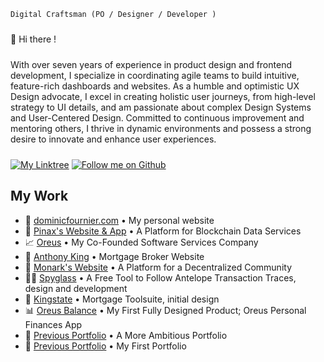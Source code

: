 <code>Digital Craftsman (PO / Designer / Developer )</code>

<p style="margin: 24px 0">👋 Hi there !</p>
<p style="margin: 24px 0">With over seven years of experience in product design and frontend development, I specialize in coordinating agile teams to build intuitive, feature-rich dashboards and websites. As a humble and optimistic UX Design advocate, I excel in creating holistic user journeys, from high-level strategy to UI details, and am passionate about complex Design Systems and User-Centered Design. Committed to continuous improvement and mentoring others, I thrive in dynamic environments and possess a strong desire to innovate and enhance user experiences.</p>

<div style="margin: 16px 0">
  <a href="https://linktr.ee/dominicf96"><img src="https://img.shields.io/badge/DominicF96-Find_Me-%2357d12e?style=for-the-badge&logo=linktree" alt="My Linktree"/></a>
  <a href="https://github.com/login?return_to=https%3A%2F%2Fgithub.com%2FDominicF96"><img src="https://img.shields.io/badge/DominicF96-Follow-57d12e?style=for-the-badge&logo=github" alt="Follow me on Github"/></a>
</div>

<h2>My Work</h2>

<ul>
  <li>🥳 <a href="https://dominicfournier.com" target="_blank">dominicfournier.com</a> • My personal website</li>
  <li>📡 <a href="https://pinax.network" target="_blank">Pinax's Website & App</a> • A Platform for Blockchain Data Services</li>
  <li>📈 <a href="https://oreus.ca" target="_blank">Oreus</a> • My Co-Founded Software Services Company</li>
  <li>🏦 <a href="https://anthonyking.ca" target="_blank">Anthony King</a> • Mortgage Broker Website</li>
  <li>🦋 <a href="https://monark.io" target="_blank">Monark's Website</a> • A Platform for a Decentralized Community</li>
  <li>🕵️‍♂️ <a href="https://spyglass.network" target="_blank">Spyglass</a> • A Free Tool to Follow Antelope Transaction Traces, design and development</li>
  <li>🏦 <a href="https://kingstate.ca/" target="_blank">Kingstate</a> • Mortgage Toolsuite, initial design</li>
  <li>📊 <a href="https://balance.oreus.dominicfournier.com" target="_blank">Oreus Balance</a> • My First Fully Designed Product; Oreus Personal Finances App</li>
  <li>👴 <a href="https://portfolio2022.dominicfournier.com" target="_blank">Previous Portfolio</a> • A More Ambitious Portfolio</li>
  <li>👶 <a href="https://portfolio2020.dominicfournier.com" target="_blank">Previous Portfolio</a> • My First Portfolio</li>
</ul>
